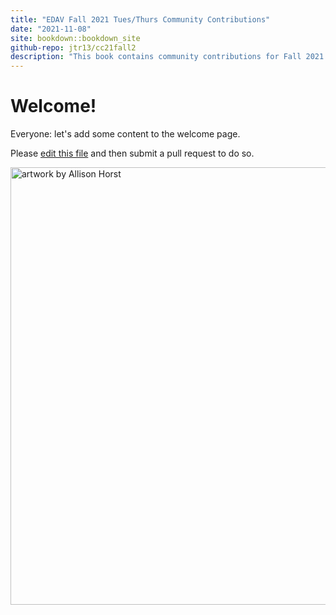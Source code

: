 ```yaml
---
title: "EDAV Fall 2021 Tues/Thurs Community Contributions"
date: "2021-11-08"
site: bookdown::bookdown_site
github-repo: jtr13/cc21fall2
description: "This book contains community contributions for Fall 2021 EDAV Tues/Thurs class at Columbia University."
---
```


# Welcome!

Everyone: let's add some content to the welcome page.

Please [edit this file](https://github.com/jtr13/cc21fall2/edit/main/index.Rmd) and then submit a pull request to do so.

<img alt="artwork by Allison Horst" src="tuesthurs.jpeg" width="700"></img>
